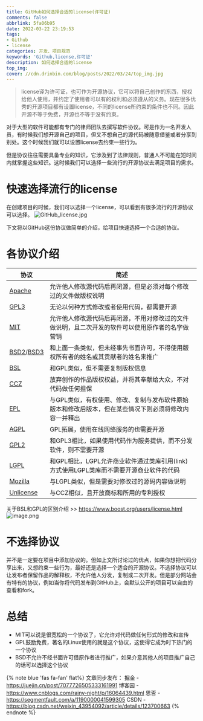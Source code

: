 ```yaml
---
title: GitHub如何选择合适的license(许可证)
comments: false
abbrlink: 5fa06b95
date: 2022-03-22 23:19:53
tags:
- Github
- license
categories: 开发、项目规范
keywords: 'Github,license,许可证'
description: 如何选择合适的license
top_img:
cover: //cdn.drinbin.com/blog/posts/2022/03/24/top_img.jpg
---
```

> license译为许可证，也可作为开源协议，它可以将自己创作的东西，授权给他人使用，并约定了使用者可以有的权利和必须遵从的义务。现在很多优秀的开源项目都有设置license，不同的license所约束的条件也不同。因此开源不等于免费，开源也不等于没有约束。

对于大型的软件可能都有专门的律师团队去撰写软件协议。可是作为一名开发人员，有时候我们想开源自己的项目，但又不想自己的源代码被随意借鉴或者分享到别处。这个时候我们就可以设置license去约束一些行为。

但是协议往往需要具备专业的知识，它涉及到了法律规则，普通人不可能在短时间内就掌握这些知识。这时候我们可以选择一些流行的开源协议去满足项目的需求。

# 快速选择流行的license

在创建项目的时候，我们可以选择一个license，可以看到有很多流行的开源协议可以选择。
![GitHub_license.jpg](https://image-static.segmentfault.com/368/539/3685393680-623b5282dd12d)

下文将以GitHub这份协议做简单的介绍，给项目快速选择一个合适的协议。
# 各协议介绍
| 协议 | 简述 |
| --- | --- |
| [Apache](https://choosealicense.com/licenses/apache-2.0/) | 允许他人修改源代码后再闭源，但是必须对每个修改过的文件做版权说明 |
| [GPL3](https://choosealicense.com/licenses/gpl-3.0/) | 无论以何种方式修改或者使用代码，都需要开源 |
| [MIT](https://choosealicense.com/licenses/mit/) | 允许他人修改源代码后再闭源，不用对修改过的文件做说明，且二次开发的软件可以使用原作者的名字做营销 |
| [BSD2](https://choosealicense.com/licenses/bsd-2-clause/)/[BSD3](https://choosealicense.com/licenses/bsd-3-clause/) | 和上面一条类似，但未经事先书面许可，不得使用版权所有者的姓名或其贡献者的姓名来推广  |
| [BSL](https://choosealicense.com/licenses/bsl-1.0/) | 和GPL类似，但不需要复制版权信息 |
| [CCZ](https://choosealicense.com/licenses/cc0-1.0/)| 放弃创作的作品版权权益，并将其奉献给大众，不对代码做任何担保 |
| [EPL](https://opensource.org/licenses/EPL-2.0)| 与GPL类似，有权使用、修改、复制与发布软件原始版本和修改后版本，但在某些情况下则必须将修改内容一并释出 |
| [AGPL](https://choosealicense.com/licenses/agpl-3.0/)| GPL拓展，使用在线网络服务的也需要开源 |
| [GPL2](https://choosealicense.com/licenses/gpl-2.0/)| 和GPL3相比，如果使用代码作为服务提供，而不分发软件，则不需要开源 |
| [LGPL](https://choosealicense.com/licenses/lgpl-3.0/)| 和GPL相比，LGPL允许商业软件通过类库引用(link)方式使用LGPL类库而不需要开源商业软件的代码 |
| [Mozilla](https://choosealicense.com/licenses/mpl-2.0/)| 与LGPL类似，但是需要对修改过的源码内容做说明 |
| [Unlicense](https://choosealicense.com/licenses/unlicense/)| 与CCZ相似，且开放商标和所用的专利授权 |


关于BSL和GPL的区别介绍 >> https://www.boost.org/users/license.html
![image.png](https://image-static.segmentfault.com/388/478/3884789115-623b52a5dd348)

# 不选择协议
并不是一定要在项目中添加协议的。但如上文所讨论过的优点，如果你想把代码分享出来，又想约束一些行为，最好还是选择一个适合的开源协议。不选择协议可以让发布者保留作品的解释权，不允许他人分发，复制或二次开发。但是部分网站会有特有的协议，例如当你将代码发布到GitHub上，会默认公开的项目可以自由的查看和fork。
# 总结
- MIT可以说是很宽松的一个协议了，它允许对代码做任何形式的修改和宣传
- GPL鼓励免费，著名的Linux使用的就是这个协议，这使得它成为时下热门的一个协议
- BSD不允许不经书面许可借原作者进行推广，如果介意其他人的项目推广自己的话可以选择这个协议

{% note blue 'fas fa-fan' flat%}
文章同步发布：
掘金 - https://juejin.cn/post/7077726505333161991
博客园 - https://www.cnblogs.com/rainy-night/p/16064439.html
思否 - https://segmentfault.com/a/1190000041599305
CSDN - https://blog.csdn.net/weixin_43954092/article/details/123700663
{% endnote %}
